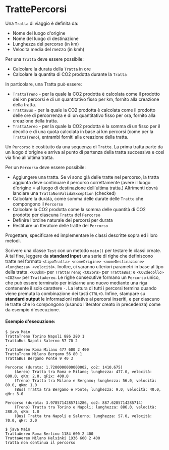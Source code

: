 # TrattePercorsi

Una `Tratta` di viaggio è definita da:
* Nome del luogo d'origine
* Nome del luogo di destinazione
* Lunghezza del percorso (in km)
* Velocità media del mezzo (in kmh)

Per una `Tratta` deve essere possibile:
* Calcolare la durata della `Tratta` in ore
* Calcolare la quantita di CO2 prodotta durante la `Tratta`

In particolare, una Tratta può essere:
* `TrattaTreno` - per la quale la CO2 prodotta è calcolata come il prodotto dei km percorsi e di un quantitativo fisso per km, fornito alla creazione della tratta.
* `TrattaBus` - per la quale la CO2 prodotta è calcolata come il prodotto delle ore di percorrenza e di un quantitativo fisso per ora, fornito alla creazione della tratta.
* `TrattaAereo` - per la quale la CO2 prodotta è la somma di un fisso per il decollo e di una quota calcolata in base ai km percorsi (come per la `TrattaTreno`), entrambi forniti alla creazione della tratta.

Un `Percorso` è costituito da una sequenza di `Tratte`. La prima tratta parte da un luogo d'origine e arriva al punto di partenza della tratta successiva e così via fino all'ultima tratta.

Per un `Percorso` deve essere possibile:
* Aggiungere una tratta. Se vi sono già delle tratte nel percorso, la tratta aggiunta deve continuare il percorso correttamente (avere il luogo d'origine = al luogo di destinazione dell'ultima tratta.) Altrimenti dovrà lanciare una `TrattaNonValidaException` (checked)
* Calcolare la durata, come somma delle durate delle `Tratte` che compongono il `Percorso`
* Calcolare la CO2 prodotta come la somma delle quantità di CO2 prodotte per ciascuna `Tratta` del `Percorso`
* Definire l'ordine naturale dei percorsi per durata
* Restituire un Iteratore delle tratte del `Percorso`

Progettare, specificare ed implementare le classi descritte sopra ed i loro metodi.

Scrivere una classe `Test` con un metodo `main()` per testare le classi create. A tal fine, leggere da **standard input** una serie di righe che definiscono tratte nel formato `<tipoTratta> <nomeOrigine> <nomeDestinazione> <lunghezza> <velocità>`. Inoltre, ci saranno ulteriori parametri in base al tipo della tratta. `<CO2km>` per `TrattaTreno`; `<CO2ora>` per `TrattaBus`; e `<CO2decollo> <CO2km>` per `TrattaAereo`. Le righe consecutive formano un `Percorso` unico, che può essere terminato per iniziarne uno nuovo mediante una riga contenente il solo carattere `-`. La lettura di tutti i percorsi termina quando viene premuta la combinazione dei tasti `CTRL+D`.
Infine, stampare su **standard output** le informazioni relative ai percorsi inseriti, e per ciascuno le tratte che lo compongono (usando l'iterator creato in precedenza) come da esempio d'esecuzione.

#### Esempio d'esecuzione:

```text
$ java Main
TrattaTreno Torino Napoli 886 280 1
TrattaBus Napoli Salerno 57 70 2
-
TrattaAereo Roma Milano 477 600 2 400
TrattaTreno Milano Bergamo 56 80 1
TrattaBus Bergamo Ponte 9 40 3

Percorso (durata: 1.7200000000000002, co2: 1410.675)
	(Aereo) Tratta tra Roma e Milano; lunghezza: 477.0, velocità: 600.0, qKm: 2.0, qFix: 400.0
	(Treno) Tratta tra Milano e Bergamo; lunghezza: 56.0, velocità: 80.0, qKm: 1.0
	(Bus) Tratta tra Bergamo e Ponte; lunghezza: 9.0, velocità: 40.0, qHr: 3.0

Percorso (durata: 3.9785714285714286, co2: 887.6285714285714)
	(Treno) Tratta tra Torino e Napoli; lunghezza: 886.0, velocità: 280.0, qKm: 1.0
	(Bus) Tratta tra Napoli e Salerno; lunghezza: 57.0, velocità: 70.0, qHr: 2.0

$ java Main 
TrattaAereo Roma Berlino 1184 600 2 400
TrattaAereo Milano Helsinki 1936 600 2 400
tratta non continua il percorso 
```
